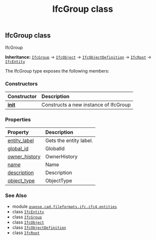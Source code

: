 ﻿---
title: IfcGroup class
second_title: Aspose.CAD for Python via .NET API References
description: 
type: docs
weight: 3100
url: /aspose.cad.fileformats.ifc.ifc4.entities/ifcgroup/
is_root: false
---

## IfcGroup class

IfcGroup



**Inheritance:** [`IfcGroup`](/cad/python-net/aspose.cad.fileformats.ifc.ifc4.entities/ifcgroup) → 
[`IfcObject`](/cad/python-net/aspose.cad.fileformats.ifc.ifc4.entities/ifcobject) → 
[`IfcObjectDefinition`](/cad/python-net/aspose.cad.fileformats.ifc.ifc4.entities/ifcobjectdefinition) → 
[`IfcRoot`](/cad/python-net/aspose.cad.fileformats.ifc.ifc4.entities/ifcroot) → 
[`IfcEntity`](/cad/python-net/aspose.cad.fileformats.ifc/ifcentity)



The IfcGroup type exposes the following members:

### Constructors
| Constructor | Description |
| :- | :- |
| [__init__](/cad/python-net/aspose.cad.fileformats.ifc.ifc4.entities/ifcgroup/__init__/#) | Constructs a new instance of IfcGroup |


### Properties
| Property | Description |
| :- | :- |
| [entity_label](/cad/python-net/aspose.cad.fileformats.ifc.ifc4.entities/ifcgroup/entity_label) | Gets the entity label. |
| [global_id](/cad/python-net/aspose.cad.fileformats.ifc.ifc4.entities/ifcgroup/global_id) | GlobalId |
| [owner_history](/cad/python-net/aspose.cad.fileformats.ifc.ifc4.entities/ifcgroup/owner_history) | OwnerHistory |
| [name](/cad/python-net/aspose.cad.fileformats.ifc.ifc4.entities/ifcgroup/name) | Name |
| [description](/cad/python-net/aspose.cad.fileformats.ifc.ifc4.entities/ifcgroup/description) | Description |
| [object_type](/cad/python-net/aspose.cad.fileformats.ifc.ifc4.entities/ifcgroup/object_type) | ObjectType |



### See Also
* module [`aspose.cad.fileformats.ifc.ifc4.entities`](..)
* class [`IfcEntity`](/cad/python-net/aspose.cad.fileformats.ifc/ifcentity)
* class [`IfcGroup`](/cad/python-net/aspose.cad.fileformats.ifc.ifc4.entities/ifcgroup)
* class [`IfcObject`](/cad/python-net/aspose.cad.fileformats.ifc.ifc4.entities/ifcobject)
* class [`IfcObjectDefinition`](/cad/python-net/aspose.cad.fileformats.ifc.ifc4.entities/ifcobjectdefinition)
* class [`IfcRoot`](/cad/python-net/aspose.cad.fileformats.ifc.ifc4.entities/ifcroot)
